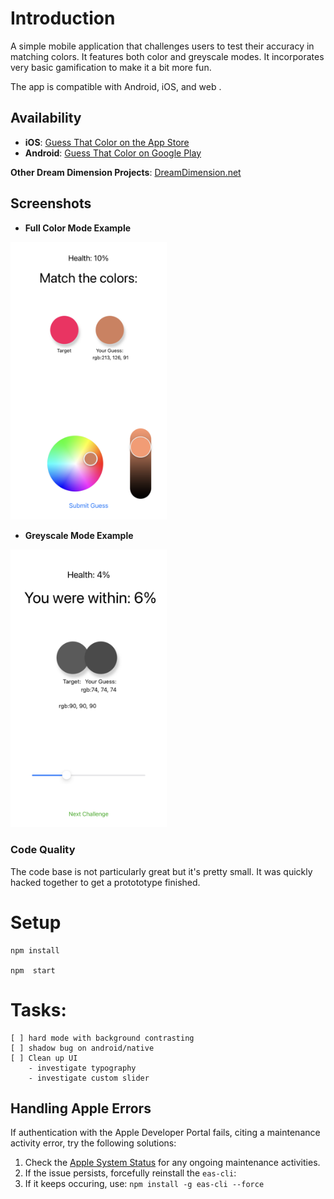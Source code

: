 # Introduction

A simple mobile application that challenges users to test their accuracy in matching colors. It features both color and greyscale modes.
It incorporates very basic gamification to make it a bit more fun.

The app is compatible with Android, iOS, and web .

## Availability

- **iOS**: [Guess That Color on the App Store](https://apps.apple.com/us/app/guess-that-color/id6479181014)
- **Android**: [Guess That Color on Google Play](https://play.google.com/store/apps/details?id=com.jasonify.valuegame&hl=es_MX&gl=US)

**Other Dream Dimension Projects**: [DreamDimension.net](https://dreamdimension.net)

## Screenshots

- **Full Color Mode Example**
<img src="assets/screenshots/screenshot1.png" alt="Color Matching Game - Full Color Mode" width="250"/>

- **Greyscale Mode Example**
<img src="assets/screenshots/screenshot2.png" alt="Color Matching Game - Greyscale Mode" width="250"/>



### Code Quality
The code base is not particularly great but it's pretty small. It was quickly hacked together to get a protototype finished.
# Setup
```
npm install

npm  start
```

# Tasks:
    [ ] hard mode with background contrasting
    [ ] shadow bug on android/native
    [ ] Clean up UI
        - investigate typography
        - investigate custom slider


## Handling Apple Errors

If authentication with the Apple Developer Portal fails, citing a maintenance activity error, try the following solutions:

1. Check the [Apple System Status](https://developer.apple.com/system-status/) for any ongoing maintenance activities.
2. If the issue persists, forcefully reinstall the `eas-cli`:
3. If it keeps occuring, use:
`npm install -g eas-cli --force`

